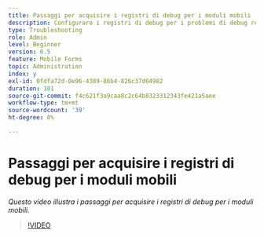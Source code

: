 ```yaml
---
title: Passaggi per acquisire i registri di debug per i moduli mobili
description: Configurare i registri di debug per i problemi di debug relativi ai moduli mobili
type: Troubleshooting
role: Admin
level: Beginner
version: 6.5
feature: Mobile Forms
topic: Administration
index: y
exl-id: 0fdfa72d-0e96-4389-86b4-826c37d64982
duration: 101
source-git-commit: f4c621f3a9caa8c2c64b8323312343fe421a5aee
workflow-type: tm+mt
source-wordcount: '39'
ht-degree: 0%

---
```


# Passaggi per acquisire i registri di debug per i moduli mobili

*Questo video illustra i passaggi per acquisire i registri di debug per i moduli mobili.*

>[!VIDEO](https://video.tv.adobe.com/v/335516?quality=12&learn=on)
